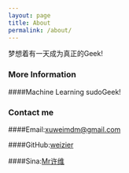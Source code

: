 ```yaml
---
layout: page
title: About
permalink: /about/
---
```

梦想着有一天成为真正的Geek!

### More Information

####Machine Learning sudoGeek!

### Contact me

####Email:[xuweimdm@gmail.com](mailto:xuweimdm@gmail.com)

####GitHub:[weizier](https://github.com/weizier)

####Sina:[Mr许维](http://weibo.com/2053318977/ "http://weibo.com/u/2053318977/")
